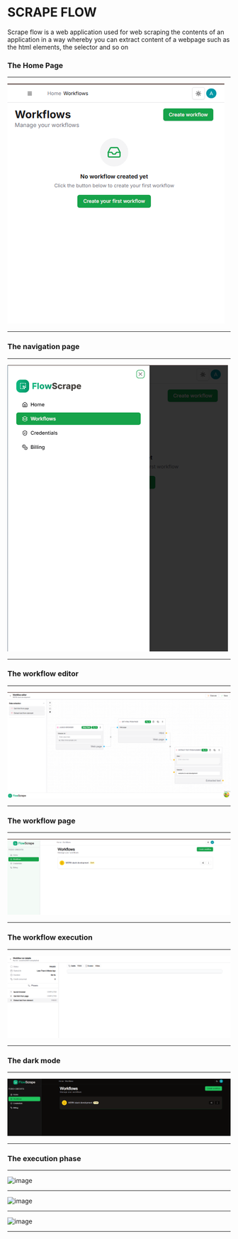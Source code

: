 <h1>SCRAPE FLOW</h1>

<p>Scrape flow is a web application used for web scraping the contents of an application in a way whereby you can extract content of a webpage such as the html elements, the selector and so on </p>


<h3>The Home Page</h3>
<hr>

![alt text](scrape-flow/public/image.png)

<hr>

<h3>The navigation page</h3>


<hr>

![alt text](scrape-flow/public/image-1.png)

<hr>


<h3> The workflow editor</h3>


<hr>



![alt text](scrape-flow/public/image-4.png)

<hr>

<h3>The workflow page</h3>

<hr>


![alt text](scrape-flow/public/image-3.png)

<hr>

<h3>The workflow execution</h3>
<hr>

![alt text](scrape-flow/public/image-5.png)

<hr>
<h3>The dark mode</h3>

<hr>


![alt text](scrape-flow/public/image-6.png)

<hr>


<h3>The execution phase</h3>


<hr>

![image](https://github.com/user-attachments/assets/d05c3c5a-9e61-46fb-83ba-dec1a4ee8cb9)


<hr>


![image](https://github.com/user-attachments/assets/8c53a2e9-bf28-43c5-9fc1-dc4bded243f4)



<hr>


![image](https://github.com/user-attachments/assets/875f76e4-a9a5-47a6-851f-091ca48f9e1a)



<hr>
